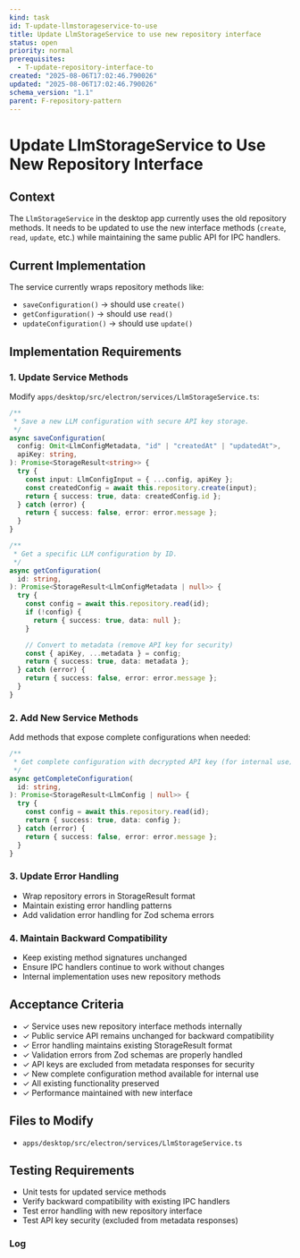 ```yaml
---
kind: task
id: T-update-llmstorageservice-to-use
title: Update LlmStorageService to use new repository interface
status: open
priority: normal
prerequisites:
  - T-update-repository-interface-to
created: "2025-08-06T17:02:46.790026"
updated: "2025-08-06T17:02:46.790026"
schema_version: "1.1"
parent: F-repository-pattern
---
```


# Update LlmStorageService to Use New Repository Interface

## Context

The `LlmStorageService` in the desktop app currently uses the old repository methods. It needs to be updated to use the new interface methods (`create`, `read`, `update`, etc.) while maintaining the same public API for IPC handlers.

## Current Implementation

The service currently wraps repository methods like:

- `saveConfiguration()` → should use `create()`
- `getConfiguration()` → should use `read()`
- `updateConfiguration()` → should use `update()`

## Implementation Requirements

### 1. Update Service Methods

Modify `apps/desktop/src/electron/services/LlmStorageService.ts`:

```typescript
/**
 * Save a new LLM configuration with secure API key storage.
 */
async saveConfiguration(
  config: Omit<LlmConfigMetadata, "id" | "createdAt" | "updatedAt">,
  apiKey: string,
): Promise<StorageResult<string>> {
  try {
    const input: LlmConfigInput = { ...config, apiKey };
    const createdConfig = await this.repository.create(input);
    return { success: true, data: createdConfig.id };
  } catch (error) {
    return { success: false, error: error.message };
  }
}

/**
 * Get a specific LLM configuration by ID.
 */
async getConfiguration(
  id: string,
): Promise<StorageResult<LlmConfigMetadata | null>> {
  try {
    const config = await this.repository.read(id);
    if (!config) {
      return { success: true, data: null };
    }

    // Convert to metadata (remove API key for security)
    const { apiKey, ...metadata } = config;
    return { success: true, data: metadata };
  } catch (error) {
    return { success: false, error: error.message };
  }
}
```

### 2. Add New Service Methods

Add methods that expose complete configurations when needed:

```typescript
/**
 * Get complete configuration with decrypted API key (for internal use).
 */
async getCompleteConfiguration(
  id: string,
): Promise<StorageResult<LlmConfig | null>> {
  try {
    const config = await this.repository.read(id);
    return { success: true, data: config };
  } catch (error) {
    return { success: false, error: error.message };
  }
}
```

### 3. Update Error Handling

- Wrap repository errors in StorageResult format
- Maintain existing error handling patterns
- Add validation error handling for Zod schema errors

### 4. Maintain Backward Compatibility

- Keep existing method signatures unchanged
- Ensure IPC handlers continue to work without changes
- Internal implementation uses new repository methods

## Acceptance Criteria

- ✓ Service uses new repository interface methods internally
- ✓ Public service API remains unchanged for backward compatibility
- ✓ Error handling maintains existing StorageResult format
- ✓ Validation errors from Zod schemas are properly handled
- ✓ API keys are excluded from metadata responses for security
- ✓ New complete configuration method available for internal use
- ✓ All existing functionality preserved
- ✓ Performance maintained with new interface

## Files to Modify

- `apps/desktop/src/electron/services/LlmStorageService.ts`

## Testing Requirements

- Unit tests for updated service methods
- Verify backward compatibility with existing IPC handlers
- Test error handling with new repository interface
- Test API key security (excluded from metadata responses)

### Log
